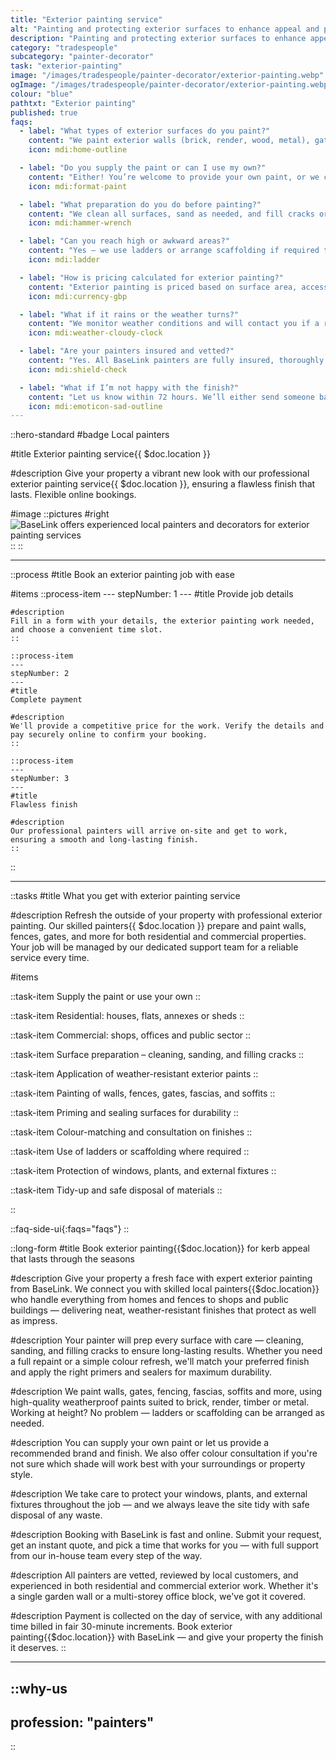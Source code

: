 ```yaml
---
title: "Exterior painting service"
alt: "Painting and protecting exterior surfaces to enhance appeal and prevent weather damage"
description: "Painting and protecting exterior surfaces to enhance appeal and prevent weather damage"
category: "tradespeople"
subcategory: "painter-decorator"
task: "exterior-painting"
image: "/images/tradespeople/painter-decorator/exterior-painting.webp"
ogImage: "/images/tradespeople/painter-decorator/exterior-painting.webp"
colour: "blue"
pathtxt: "Exterior painting"
published: true
faqs:
  - label: "What types of exterior surfaces do you paint?"
    content: "We paint exterior walls (brick, render, wood, metal), gates, fences, fascias, soffits, window trims and more. Residential and commercial projects welcome."
    icon: mdi:home-outline

  - label: "Do you supply the paint or can I use my own?"
    content: "Either! You’re welcome to provide your own paint, or we can supply a high-quality, weather-resistant exterior paint in your preferred finish and colour."
    icon: mdi:format-paint

  - label: "What preparation do you do before painting?"
    content: "We clean all surfaces, sand as needed, and fill cracks or holes before applying any paint. Primers and sealers are also used to ensure long-lasting results."
    icon: mdi:hammer-wrench

  - label: "Can you reach high or awkward areas?"
    content: "Yes — we use ladders or arrange scaffolding if required to access higher levels safely and complete the job to a professional standard."
    icon: mdi:ladder

  - label: "How is pricing calculated for exterior painting?"
    content: "Exterior painting is priced based on surface area, access, prep required, and materials. You’ll receive a custom quote before confirming your booking."
    icon: mdi:currency-gbp

  - label: "What if it rains or the weather turns?"
    content: "We monitor weather conditions and will contact you if a reschedule is needed. Paint won’t be applied in unsuitable conditions to ensure proper finish and drying."
    icon: mdi:weather-cloudy-clock

  - label: "Are your painters insured and vetted?"
    content: "Yes. All BaseLink painters are fully insured, thoroughly vetted, and reviewed by customers in your area. We only work with professionals we trust."
    icon: mdi:shield-check

  - label: "What if I’m not happy with the finish?"
    content: "Let us know within 72 hours. We’ll either send someone back to put it right or issue a refund. Your satisfaction is our priority."
    icon: mdi:emoticon-sad-outline
---
```


::hero-standard
#badge
Local painters

#title
Exterior painting service{{ $doc.location }}

#description
Give your property a vibrant new look with our professional exterior painting service{{ $doc.location }}, ensuring a flawless finish that lasts. Flexible online bookings.

#image
    ::pictures
    #right
    ![BaseLink offers experienced local painters and decorators for exterior painting services](/images/tradespeople/painter-decorator/exterior-painting.webp)
    ::
::

---

::process
#title
Book an exterior painting job with ease

#items
    ::process-item
    ---
    stepNumber: 1
    ---
    #title
    Provide job details

    #description
    Fill in a form with your details, the exterior painting work needed, and choose a convenient time slot.
    ::
    
    ::process-item
    ---
    stepNumber: 2
    ---
    #title
    Complete payment

    #description
    We'll provide a competitive price for the work. Verify the details and pay securely online to confirm your booking.
    ::

    ::process-item
    ---
    stepNumber: 3
    ---
    #title
    Flawless finish

    #description
    Our professional painters will arrive on-site and get to work, ensuring a smooth and long-lasting finish.
    ::
::

---

::tasks
#title
What you get with exterior painting service

#description
Refresh the outside of your property with professional exterior painting. Our skilled painters{{ $doc.location }} prepare and paint walls, fences, gates, and more for both residential and commercial properties. Your job will be managed by our dedicated support team for a reliable service every time.

#items

  ::task-item
  Supply the paint or use your own
  ::

  ::task-item
  Residential: houses, flats, annexes or sheds
  ::

  ::task-item
  Commercial: shops, offices and public sector
  ::
  
  ::task-item
  Surface preparation – cleaning, sanding, and filling cracks
  ::

  ::task-item
  Application of weather-resistant exterior paints
  ::

  ::task-item
  Painting of walls, fences, gates, fascias, and soffits
  ::

  ::task-item
  Priming and sealing surfaces for durability
  ::

  ::task-item
  Colour-matching and consultation on finishes
  ::

  ::task-item
  Use of ladders or scaffolding where required
  ::

  ::task-item
  Protection of windows, plants, and external fixtures
  ::

  ::task-item
  Tidy-up and safe disposal of materials
  ::

::


::faq-side-ui{:faqs="faqs"}
::


::long-form
#title
Book exterior painting{{$doc.location}} for kerb appeal that lasts through the seasons

#description
Give your property a fresh face with expert exterior painting from BaseLink. We connect you with skilled local painters{{$doc.location}} who handle everything from homes and fences to shops and public buildings — delivering neat, weather-resistant finishes that protect as well as impress.

#description
Your painter will prep every surface with care — cleaning, sanding, and filling cracks to ensure long-lasting results. Whether you need a full repaint or a simple colour refresh, we'll match your preferred finish and apply the right primers and sealers for maximum durability.

#description
We paint walls, gates, fencing, fascias, soffits and more, using high-quality weatherproof paints suited to brick, render, timber or metal. Working at height? No problem — ladders or scaffolding can be arranged as needed.

#description
You can supply your own paint or let us provide a recommended brand and finish. We also offer colour consultation if you're not sure which shade will work best with your surroundings or property style.

#description
We take care to protect your windows, plants, and external fixtures throughout the job — and we always leave the site tidy with safe disposal of any waste.

#description
Booking with BaseLink is fast and online. Submit your request, get an instant quote, and pick a time that works for you — with full support from our in-house team every step of the way.

#description
All painters are vetted, reviewed by local customers, and experienced in both residential and commercial exterior work. Whether it's a single garden wall or a multi-storey office block, we've got it covered.

#description
Payment is collected on the day of service, with any additional time billed in fair 30-minute increments. Book exterior painting{{$doc.location}} with BaseLink — and give your property the finish it deserves.
::

---

::why-us
---
profession: "painters"
---
::